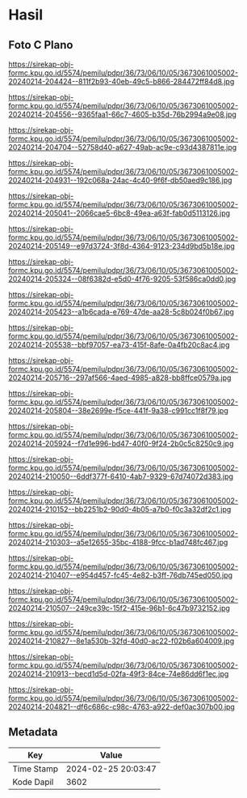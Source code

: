 # Hasil

## Foto C Plano

https://sirekap-obj-formc.kpu.go.id/5574/pemilu/pdpr/36/73/06/10/05/3673061005002-20240214-204424--811f2b93-40eb-49c5-b866-284472ff84d8.jpg

https://sirekap-obj-formc.kpu.go.id/5574/pemilu/pdpr/36/73/06/10/05/3673061005002-20240214-204556--9365faa1-66c7-4605-b35d-76b2994a9e08.jpg

https://sirekap-obj-formc.kpu.go.id/5574/pemilu/pdpr/36/73/06/10/05/3673061005002-20240214-204704--52758d40-a627-49ab-ac9e-c93d4387811e.jpg

https://sirekap-obj-formc.kpu.go.id/5574/pemilu/pdpr/36/73/06/10/05/3673061005002-20240214-204931--192c068a-24ac-4c40-9f6f-db50aed9c186.jpg

https://sirekap-obj-formc.kpu.go.id/5574/pemilu/pdpr/36/73/06/10/05/3673061005002-20240214-205041--2066cae5-6bc8-49ea-a63f-fab0d5113126.jpg

https://sirekap-obj-formc.kpu.go.id/5574/pemilu/pdpr/36/73/06/10/05/3673061005002-20240214-205149--e97d3724-3f8d-4364-9123-234d9bd5b18e.jpg

https://sirekap-obj-formc.kpu.go.id/5574/pemilu/pdpr/36/73/06/10/05/3673061005002-20240214-205324--08f6382d-e5d0-4f76-9205-53f586ca0dd0.jpg

https://sirekap-obj-formc.kpu.go.id/5574/pemilu/pdpr/36/73/06/10/05/3673061005002-20240214-205423--a1b6cada-e769-47de-aa28-5c8b024f0b67.jpg

https://sirekap-obj-formc.kpu.go.id/5574/pemilu/pdpr/36/73/06/10/05/3673061005002-20240214-205538--bbf97057-ea73-415f-8afe-0a4fb20c8ac4.jpg

https://sirekap-obj-formc.kpu.go.id/5574/pemilu/pdpr/36/73/06/10/05/3673061005002-20240214-205716--297af566-4aed-4985-a828-bb8ffce0579a.jpg

https://sirekap-obj-formc.kpu.go.id/5574/pemilu/pdpr/36/73/06/10/05/3673061005002-20240214-205804--38e2699e-f5ce-441f-9a38-c991cc1f8f79.jpg

https://sirekap-obj-formc.kpu.go.id/5574/pemilu/pdpr/36/73/06/10/05/3673061005002-20240214-205924--f7d1e996-bd47-40f0-9f24-2b0c5c8250c9.jpg

https://sirekap-obj-formc.kpu.go.id/5574/pemilu/pdpr/36/73/06/10/05/3673061005002-20240214-210050--6ddf377f-6410-4ab7-9329-67d74072d383.jpg

https://sirekap-obj-formc.kpu.go.id/5574/pemilu/pdpr/36/73/06/10/05/3673061005002-20240214-210152--bb2251b2-90d0-4b05-a7b0-f0c3a32df2c1.jpg

https://sirekap-obj-formc.kpu.go.id/5574/pemilu/pdpr/36/73/06/10/05/3673061005002-20240214-210303--a5e12655-35bc-4188-9fcc-b1ad748fc467.jpg

https://sirekap-obj-formc.kpu.go.id/5574/pemilu/pdpr/36/73/06/10/05/3673061005002-20240214-210407--e954d457-fc45-4e82-b3ff-76db745ed050.jpg

https://sirekap-obj-formc.kpu.go.id/5574/pemilu/pdpr/36/73/06/10/05/3673061005002-20240214-210507--249ce39c-15f2-415e-96b1-6c47b9732152.jpg

https://sirekap-obj-formc.kpu.go.id/5574/pemilu/pdpr/36/73/06/10/05/3673061005002-20240214-210827--8e1a530b-32fd-40d0-ac22-f02b6a604009.jpg

https://sirekap-obj-formc.kpu.go.id/5574/pemilu/pdpr/36/73/06/10/05/3673061005002-20240214-210913--becd1d5d-02fa-49f3-84ce-74e86dd6f1ec.jpg

https://sirekap-obj-formc.kpu.go.id/5574/pemilu/pdpr/36/73/06/10/05/3673061005002-20240214-204821--df6c686c-c98c-4763-a922-def0ac307b00.jpg


## Metadata

| Key        | Value               |
| ---------- | ------------------- |
| Time Stamp | 2024-02-25 20:03:47 |
| Kode Dapil | 3602                |



